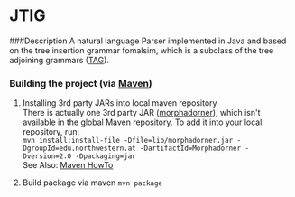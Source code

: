 JTIG
====

###Description
A natural language Parser implemented in Java and based on the tree insertion grammar fomalsim, which is a subclass of the
tree adjoining grammars ([TAG](http://en.wikipedia.org/wiki/Tree-adjoining_grammar)).

### Building the project (via [Maven](http://maven.apache.org/))

1. Installing 3rd party JARs into local maven repository  
There is actually one 3rd party JAR ([morphadorner](http://morphadorner.northwestern.edu/)), which isn't available in the global Maven repository. 
To add it into your local repository, run:   
`mvn install:install-file -Dfile=lib/morphadorner.jar -DgroupId=edu.northwestern.at -DartifactId=Morphadorner -Dversion=2.0 -Dpackaging=jar`  
See Also: [Maven HowTo](http://maven.apache.org/guides/mini/guide-3rd-party-jars-local.html)

2. Build package via maven
`mvn package`

